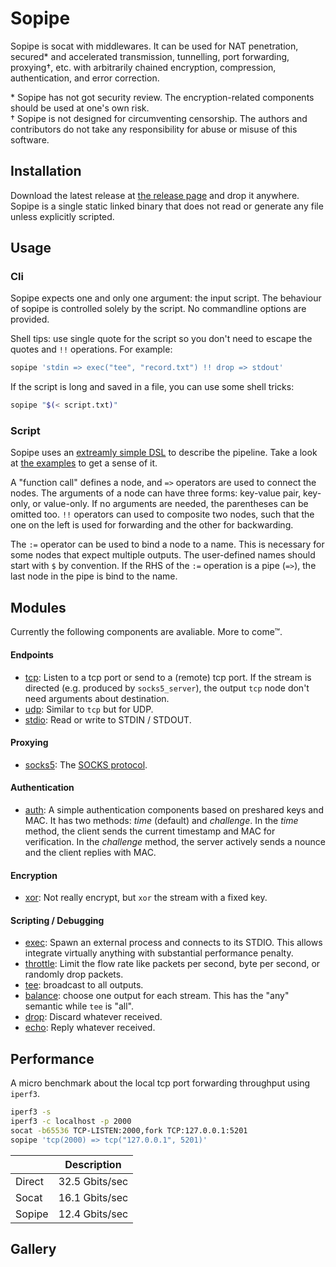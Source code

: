 Sopipe
======

Sopipe is socat with middlewares. It can be used for NAT penetration, secured* and accelerated transmission, tunnelling,
port forwarding, proxying†, etc. with arbitrarily chained encryption, compression, authentication, and error correction.

\* Sopipe has not got security review. The encryption-related components should be used at one's own risk. <br>
† Sopipe is not designed for circumventing censorship. The authors and contributors do not take any responsibility for
abuse or misuse of this software.

## Installation

Download the latest release at [the release page](https://github.com/ylxdzsw/sopipe/releases) and drop it anywhere.
Sopipe is a single static linked binary that does not read or generate any file unless explicitly scripted.

## Usage

### Cli

Sopipe expects one and only one argument: the input script. The behaviour of sopipe is controlled solely by the script.
No commandline options are provided.

Shell tips: use single quote for the script so you don't need to escape the quotes and `!!` operations. For example:

```sh
sopipe 'stdin => exec("tee", "record.txt") !! drop => stdout'
```

If the script is long and saved in a file, you can use some shell tricks:

```sh
sopipe "$(< script.txt)"
```

### Script

Sopipe uses an [extreamly simple DSL](https://github.com/ylxdzsw/sopipe/blob/master/src/script.pest) to describe the
pipeline. Take a look at [the examples](https://github.com/ylxdzsw/sopipe#gallery) to get a sense of it.

A "function call" defines a node, and `=>` operators are used to connect the nodes. The arguments of a node can have
three forms: key-value pair, key-only, or value-only. If no arguments are needed, the parentheses can be omitted too.
`!!` operators can used to composite two nodes, such that the one on the left is used for forwarding and the other for
backwarding.

The `:=` operator can be used to bind a node to a name. This is necessary for some nodes that expect multiple outputs.
The user-defined names should start with `$` by convention. If the RHS of the `:=` operation is a pipe (`=>`), the last
node in the pipe is bind to the name.

## Modules

Currently the following components are avaliable. More to come™.

#### Endpoints

- [tcp]: Listen to a tcp port or send to a (remote) tcp port. If the stream is directed (e.g. produced by
  `socks5_server`), the output `tcp` node don't need arguments about destination.
- [udp]: Similar to `tcp` but for UDP.
- [stdio]: Read or write to STDIN / STDOUT.

[tcp]: https://github.com/ylxdzsw/sopipe/tree/master/components/tcp
[udp]: https://github.com/ylxdzsw/sopipe/tree/master/components/udp
[stdio]: https://github.com/ylxdzsw/sopipe/tree/master/components/stdio

#### Proxying

- [socks5]: The [SOCKS protocol](https://tools.ietf.org/html/rfc1928).

[socks5]: https://github.com/ylxdzsw/sopipe/tree/master/components/socks5

#### Authentication

- [auth]: A simple authentication components based on preshared keys and MAC. It has two methods: *time* (default) and
  *challenge*. In the *time* method, the client sends the current timestamp and MAC for verification. In the *challenge*
  method, the server actively sends a nounce and the client replies with MAC.

[auth]: https://github.com/ylxdzsw/sopipe/tree/master/components/auth

#### Encryption

- [xor]: Not really encrypt, but `xor` the stream with a fixed key.

[xor]: https://github.com/ylxdzsw/sopipe/tree/master/components/xor

#### Scripting / Debugging

- [exec]: Spawn an external process and connects to its STDIO. This allows integrate virtually anything with substantial
  performance penalty.
- [throttle]: Limit the flow rate like packets per second, byte per second, or randomly drop packets.
- [tee]: broadcast to all outputs.
- [balance]: choose one output for each stream. This has the "any" semantic while `tee` is "all".
- [drop]: Discard whatever received.
- [echo]: Reply whatever received.

[exec]: https://github.com/ylxdzsw/sopipe/tree/master/components/exec
[throttle]: https://github.com/ylxdzsw/sopipe/tree/master/components/throttle
[tee]: https://github.com/ylxdzsw/sopipe/tree/master/components/tee
[balance]: https://github.com/ylxdzsw/sopipe/tree/master/components/balance
[drop]: https://github.com/ylxdzsw/sopipe/tree/master/components/drop
[echo]: https://github.com/ylxdzsw/sopipe/tree/master/components/echo

## Performance

A micro benchmark about the local tcp port forwarding throughput using `iperf3`.

```sh
iperf3 -s
iperf3 -c localhost -p 2000
socat -b65536 TCP-LISTEN:2000,fork TCP:127.0.0.1:5201
sopipe 'tcp(2000) => tcp("127.0.0.1", 5201)'
```

|        |  Description   |
| ------ | -------------- |
| Direct | 32.5 Gbits/sec |
| Socat  | 16.1 Gbits/sec |
| Sopipe | 12.4 Gbits/sec |

## Gallery

